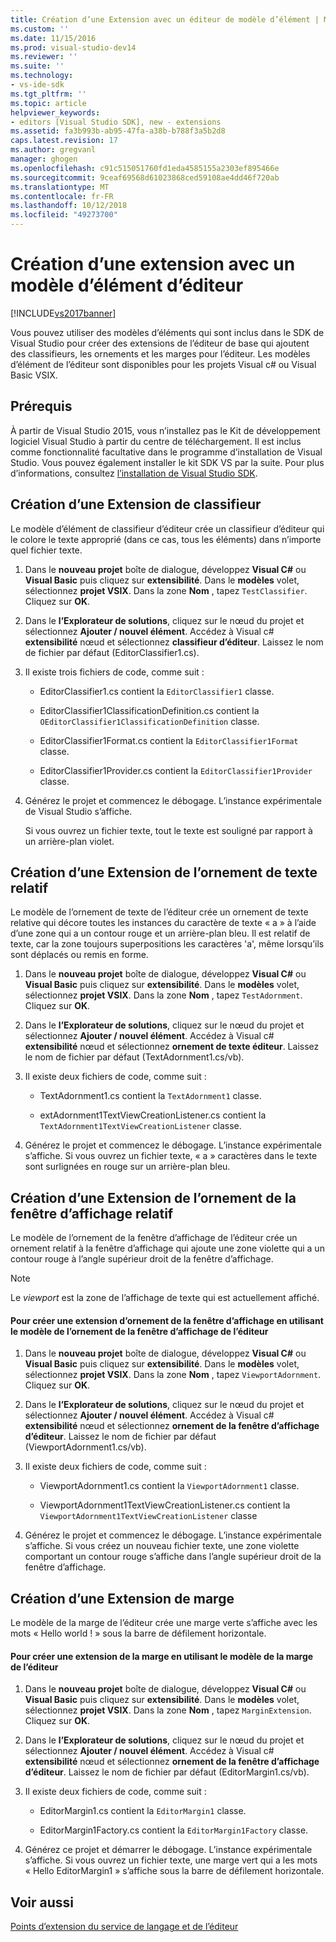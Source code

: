```yaml
---
title: Création d’une Extension avec un éditeur de modèle d’élément | Microsoft Docs
ms.custom: ''
ms.date: 11/15/2016
ms.prod: visual-studio-dev14
ms.reviewer: ''
ms.suite: ''
ms.technology:
- vs-ide-sdk
ms.tgt_pltfrm: ''
ms.topic: article
helpviewer_keywords:
- editors [Visual Studio SDK], new - extensions
ms.assetid: fa3b993b-ab95-47fa-a38b-b788f3a5b2d8
caps.latest.revision: 17
ms.author: gregvanl
manager: ghogen
ms.openlocfilehash: c91c515051760fd1eda4585155a2303ef895466e
ms.sourcegitcommit: 9ceaf69568d61023868ced59108ae4dd46f720ab
ms.translationtype: MT
ms.contentlocale: fr-FR
ms.lasthandoff: 10/12/2018
ms.locfileid: "49273700"
---
```

# <a name="creating-an-extension-with-an-editor-item-template"></a>Création d’une extension avec un modèle d’élément d’éditeur
[!INCLUDE[vs2017banner](../includes/vs2017banner.md)]

Vous pouvez utiliser des modèles d’éléments qui sont inclus dans le SDK de Visual Studio pour créer des extensions de l’éditeur de base qui ajoutent des classifieurs, les ornements et les marges pour l’éditeur. Les modèles d’élément de l’éditeur sont disponibles pour les projets Visual c# ou Visual Basic VSIX.  
  
## <a name="prerequisites"></a>Prérequis  
 À partir de Visual Studio 2015, vous n’installez pas le Kit de développement logiciel Visual Studio à partir du centre de téléchargement. Il est inclus comme fonctionnalité facultative dans le programme d’installation de Visual Studio. Vous pouvez également installer le kit SDK VS par la suite. Pour plus d’informations, consultez [l’installation de Visual Studio SDK](../extensibility/installing-the-visual-studio-sdk.md).  
  
## <a name="creating-a-classifier-extension"></a>Création d’une Extension de classifieur  
 Le modèle d’élément de classifieur d’éditeur crée un classifieur d’éditeur qui le colore le texte approprié (dans ce cas, tous les éléments) dans n’importe quel fichier texte.  
  
1.  Dans le **nouveau projet** boîte de dialogue, développez **Visual C#** ou **Visual Basic** puis cliquez sur **extensibilité**. Dans le **modèles** volet, sélectionnez **projet VSIX**. Dans la zone **Nom** , tapez `TestClassifier`. Cliquez sur **OK**.  
  
2.  Dans le **l’Explorateur de solutions**, cliquez sur le nœud du projet et sélectionnez **Ajouter / nouvel élément**. Accédez à Visual c# **extensibilité** nœud et sélectionnez **classifieur d’éditeur**. Laissez le nom de fichier par défaut (EditorClassifier1.cs).  
  
3.  Il existe trois fichiers de code, comme suit :  
  
    -   EditorClassifier1.cs contient la `EditorClassifier1` classe.  
  
    -   EditorClassifier1ClassificationDefinition.cs contient la `OEditorClassifier1ClassificationDefinition` classe.  
  
    -   EditorClassifier1Format.cs contient la `EditorClassifier1Format` classe.  
  
    -   EditorClassifier1Provider.cs contient la `EditorClassifier1Provider` classe.  
  
4.  Générez le projet et commencez le débogage. L’instance expérimentale de Visual Studio s’affiche.  
  
     Si vous ouvrez un fichier texte, tout le texte est souligné par rapport à un arrière-plan violet.  
  
## <a name="creating-a-text-relative-adornment-extension"></a>Création d’une Extension de l’ornement de texte relatif  
 Le modèle de l’ornement de texte de l’éditeur crée un ornement de texte relative qui décore toutes les instances du caractère de texte « a » à l’aide d’une zone qui a un contour rouge et un arrière-plan bleu. Il est relatif de texte, car la zone toujours superpositions les caractères 'a', même lorsqu’ils sont déplacés ou remis en forme.  
  
1.  Dans le **nouveau projet** boîte de dialogue, développez **Visual C#** ou **Visual Basic** puis cliquez sur **extensibilité**. Dans le **modèles** volet, sélectionnez **projet VSIX**. Dans la zone **Nom** , tapez `TestAdornment`. Cliquez sur **OK**.  
  
2.  Dans le **l’Explorateur de solutions**, cliquez sur le nœud du projet et sélectionnez **Ajouter / nouvel élément**. Accédez à Visual c# **extensibilité** nœud et sélectionnez **ornement de texte éditeur**. Laissez le nom de fichier par défaut (TextAdornment1.cs/vb).  
  
3.  Il existe deux fichiers de code, comme suit :  
  
    -   TextAdornment1.cs contient la `TextAdornment1` classe.  
  
    -   extAdornment1TextViewCreationListener.cs contient la `TextAdornment1TextViewCreationListener` classe.  
  
4.  Générez le projet et commencez le débogage. L’instance expérimentale s’affiche. Si vous ouvrez un fichier texte, « a » caractères dans le texte sont surlignées en rouge sur un arrière-plan bleu.  
  
## <a name="creating-a-viewport-relative-adornment-extension"></a>Création d’une Extension de l’ornement de la fenêtre d’affichage relatif  
 Le modèle de l’ornement de la fenêtre d’affichage de l’éditeur crée un ornement relatif à la fenêtre d’affichage qui ajoute une zone violette qui a un contour rouge à l’angle supérieur droit de la fenêtre d’affichage.  
  
> [!NOTE]
>  Le *viewport* est la zone de l’affichage de texte qui est actuellement affiché.  
  
#### <a name="to-create-a-viewport-adornment-extension-by-using-the-editor-viewport-adornment-template"></a>Pour créer une extension d’ornement de la fenêtre d’affichage en utilisant le modèle de l’ornement de la fenêtre d’affichage de l’éditeur  
  
1.  Dans le **nouveau projet** boîte de dialogue, développez **Visual C#** ou **Visual Basic** puis cliquez sur **extensibilité**. Dans le **modèles** volet, sélectionnez **projet VSIX**. Dans la zone **Nom** , tapez `ViewportAdornment`. Cliquez sur **OK**.  
  
2.  Dans le **l’Explorateur de solutions**, cliquez sur le nœud du projet et sélectionnez **Ajouter / nouvel élément**. Accédez à Visual c# **extensibilité** nœud et sélectionnez **ornement de la fenêtre d’affichage d’éditeur**. Laissez le nom de fichier par défaut (ViewportAdornment1.cs/vb).  
  
3.  Il existe deux fichiers de code, comme suit :  
  
    -   ViewportAdornment1.cs contient la `ViewportAdornment1` classe.  
  
    -   ViewportAdornment1TextViewCreationListener.cs contient la `ViewportAdornment1TextViewCreationListener` classe  
  
4.  Générez le projet et commencez le débogage. L’instance expérimentale s’affiche. Si vous créez un nouveau fichier texte, une zone violette comportant un contour rouge s’affiche dans l’angle supérieur droit de la fenêtre d’affichage.  
  
## <a name="creating-a-margin-extension"></a>Création d’une Extension de marge  
 Le modèle de la marge de l’éditeur crée une marge verte s’affiche avec les mots « Hello world ! » sous la barre de défilement horizontale.  
  
#### <a name="to-create-a-margin-extension-by-using-the-editor-margin-template"></a>Pour créer une extension de la marge en utilisant le modèle de la marge de l’éditeur  
  
1.  Dans le **nouveau projet** boîte de dialogue, développez **Visual C#** ou **Visual Basic** puis cliquez sur **extensibilité**. Dans le **modèles** volet, sélectionnez **projet VSIX**. Dans la zone **Nom** , tapez `MarginExtension`. Cliquez sur **OK**.  
  
2.  Dans le **l’Explorateur de solutions**, cliquez sur le nœud du projet et sélectionnez **Ajouter / nouvel élément**. Accédez à Visual c# **extensibilité** nœud et sélectionnez **ornement de la fenêtre d’affichage d’éditeur**. Laissez le nom de fichier par défaut (EditorMargin1.cs/vb).  
  
3.  Il existe deux fichiers de code, comme suit :  
  
    -   EditorMargin1.cs contient la `EditorMargin1` classe.  
  
    -   EditorMargin1Factory.cs contient la `EditorMargin1Factory` classe.  
  
4.  Générez ce projet et démarrer le débogage. L’instance expérimentale s’affiche. Si vous ouvrez un fichier texte, une marge vert qui a les mots « Hello EditorMargin1 » s’affiche sous la barre de défilement horizontale.  
  
## <a name="see-also"></a>Voir aussi  
 [Points d’extension du service de langage et de l’éditeur](../extensibility/language-service-and-editor-extension-points.md)

